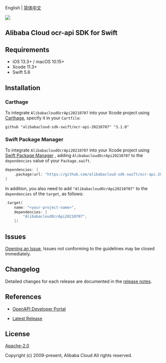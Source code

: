 English | [简体中文](README-CN.md)

![](https://aliyunsdk-pages.alicdn.com/icons/AlibabaCloud.svg)

## Alibaba Cloud ocr-api SDK for Swift

## Requirements

- iOS 13.3+ / macOS 10.15+
- Xcode 11.3+
- Swift 5.6

## Installation

### Carthage

To integrate `AlibabacloudOcrApi20210707` into your Xcode project using [Carthage](https://github.com/Carthage/Carthage), specify it in your `Cartfile`:

```ogdl
github "alibabacloud-sdk-swift/ocr-api-20210707" "3.1.0"
```

### Swift Package Manager

To integrate `AlibabacloudOcrApi20210707` into your Xcode project using [Swift Package Manager](https://swift.org/package-manager/) , adding `AlibabacloudOcrApi20210707` to the `dependencies` value of your `Package.swift`.

```swift
dependencies: [
    .package(url: "https://github.com/alibabacloud-sdk-swift/ocr-api-20210707.git", from: "3.1.0")
]
```

In addition, you also need to add `"AlibabacloudOcrApi20210707"` to the `dependencies` of the `target`, as follows:

```swift
.target(
    name: "<your-project-name>",
    dependencies: [
        "AlibabacloudOcrApi20210707",
    ])
```

## Issues

[Opening an Issue](https://github.com/alibabacloud-sdk-swift/ocr-api-20210707/issues/new), Issues not conforming to the guidelines may be closed immediately.

## Changelog

Detailed changes for each release are documented in the [release notes](./ChangeLog.txt).

## References

* [OpenAPI Developer Portal](https://next.api.alibabacloud.com/home)
- [Latest Release](https://github.com/alibabacloud-sdk-swift/ocr-api-20210707)

## License

[Apache-2.0](http://www.apache.org/licenses/LICENSE-2.0)

Copyright (c) 2009-present, Alibaba Cloud All rights reserved.
